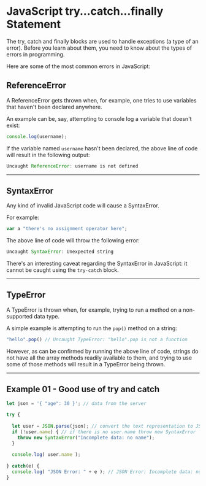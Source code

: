 # JavaScript try...catch...finally Statement

The try, catch and finally blocks are used to handle exceptions (a type of an error). Before you learn about them, you need to know about the types of errors in programming.

Here are some of the most common errors in JavaScript: 

## ReferenceError 

A ReferenceError gets thrown when, for example, one tries to use variables that haven't been declared anywhere.

An example can be, say, attempting to console log a variable that doesn't exist:

```js
console.log(username);
```
If the variable named ```username``` hasn't been declared, the above line of code will result in the following output:

```js
Uncaught ReferenceError: username is not defined
```

***

## SyntaxError 

Any kind of invalid JavaScript code will cause a SyntaxError.

For example:

```js
var a "there's no assignment operator here";
```

The above line of code will throw the following error:  

```js
Uncaught SyntaxError: Unexpected string
```

There's an interesting caveat regarding the SyntaxError in JavaScript: it cannot be caught using the ```try-catch``` block.  

***

## TypeError 

A TypeError is thrown when, for example, trying to run a method on a non-supported data type.

A simple example is attempting to run the ```pop()``` method on a string:

```js
"hello".pop() // Uncaught TypeError: "hello".pop is not a function
```

However, as can be confirmed by running the above line of code, strings do not have all the array methods readily available to them, and trying to use some of those methods will result in a TypeError being thrown.  

***

## Example 01 - Good use of try and catch



```js
let json = '{ "age": 30 }'; // data from the server
 
try {
 
  let user = JSON.parse(json); // convert the text representation to JS object
  if (!user.name) { // if there is no user.name throw new SyntaxError
    throw new SyntaxError("Incomplete data: no name");
  }
 
  console.log( user.name );
 
} catch(e) {
  console.log( "JSON Error: " + e ); // JSON Error: Incomplete data: no name
}
```
